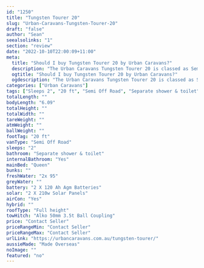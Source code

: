 ```yaml
---
id: "1250"
title: "Tungsten Tourer 20"
slug: "Urban-Caravans-Tungsten-Tourer-20"
draft: "false"
author: "Sean"
seealsolinks: "1"
section: "review"
date: "2022-10-10T22:00:09+11:00"
meta:
  title: "Should I buy Tungsten Tourer 20 by Urban Caravans?"
  description: "The Urban Caravans Tungsten Tourer 20 is classed as Semi Off Road, and sleeps 2 people. It is Made Overseas and comes in at 20 ft. It generally has Separate shower & toilet."
  ogtitle: "Should I buy Tungsten Tourer 20 by Urban Caravans?"
  ogdescription: "The Urban Caravans Tungsten Tourer 20 is classed as Semi Off Road, and sleeps 2 people. It is Made Overseas and comes in at 20 ft. It generally has Separate shower & toilet."
categories: ["Urban Caravans"]
tags: ["Sleeps 2", "20 ft", "Semi Off Road", "Separate shower & toilet", "Full height", "Price Unknown"]
totalLength: ""
bodyLength: "6.09"
totalHeight: ""
totalWidth: ""
tareWeight: ""
atmWeight: ""
ballWeight: ""
footTag: "20 ft"
vanType: "Semi Off Road"
sleeps: "2"
bathroom: "Separate shower & toilet"
internalBathroom: "Yes"
mainBed: "Queen"
bunks: ""
freshWater: "2x 95"
greyWater: ""
battery: "2 X 120 Ah Agm Batteries"
solar: "2 X 210w Solar Panels"
airCon: "Yes"
hybrid: ""
roofType: "Full height"
towHitch: "Alko 50mm 3.5t Ball Coupling"
price: "Contact Seller"
priceRangeMin: "Contact Seller"
priceRangeMax: "Contact Seller"
urlLink: "https://urbancaravans.com.au/tungsten-tourer/"
aussieMade: "Made Overseas"
noImage: ""
featured: "no"
---
```

